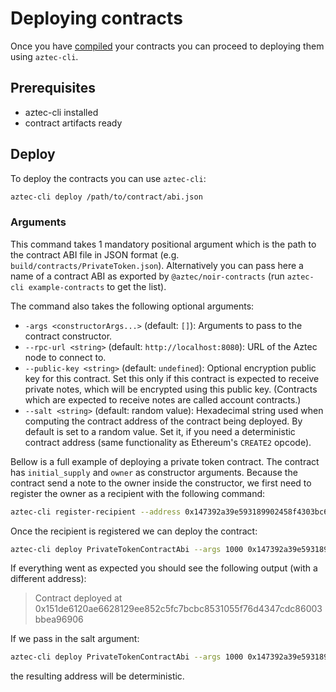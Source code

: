 # Deploying contracts

Once you have [compiled](./compiling.md) your contracts you can proceed to deploying them using `aztec-cli`.

## Prerequisites
- aztec-cli installed
- contract artifacts ready

## Deploy

To deploy the contracts you can use `aztec-cli`:

```bash
aztec-cli deploy /path/to/contract/abi.json
```

### Arguments
This command takes 1 mandatory positional argument which is the path to the contract ABI file in JSON format (e.g. `build/contracts/PrivateToken.json`). Alternatively you can pass here a name of a contract ABI as exported by `@aztec/noir-contracts` (run `aztec-cli example-contracts` to get the list).

The command also takes the following optional arguments:
- `-args <constructorArgs...>` (default: `[]`): Arguments to pass to the contract constructor.
- `--rpc-url <string>` (default: `http://localhost:8080`): URL of the Aztec node to connect to.
- `--public-key <string>` (default: `undefined`): Optional encryption public key for this contract.
Set this only if this contract is expected to receive private notes, which will be encrypted using this public key.
(Contracts which are expected to receive notes are called account contracts.)
- `--salt <string>` (default: random value): Hexadecimal string used when computing the contract address of the contract being deployed.
By default is set to a random value.
Set it, if you need a deterministic contract address (same functionality as Ethereum's `CREATE2` opcode).

Bellow is a full example of deploying a private token contract.
The contract has `initial_supply` and `owner` as constructor arguments.
Because the contract send a note to the owner inside the constructor, we first need to register the owner as a recipient with the following command:

```bash
aztec-cli register-recipient --address 0x147392a39e593189902458f4303bc6e0a39128c5a1c1612f76527a162d36d529 --public-key 0x26e193aef4f83c70651485b5526c6d01a36d763223ab24efd1f9ff91b394ac0c20ad99d0ef669dc0dde8d5f5996c63105de8e15c2c87d8260b9e6f02f72af622 --partial-address 0x200e9a6c2d2e8352012e51c6637659713d336405c29386c7c4ac56779ab54fa7
```

Once the recipient is registered we can deploy the contract:

```bash
aztec-cli deploy PrivateTokenContractAbi --args 1000 0x147392a39e593189902458f4303bc6e0a39128c5a1c1612f76527a162d36d529
```

If everything went as expected you should see the following output (with a different address):
> Contract deployed at 0x151de6120ae6628129ee852c5fc7bcbc8531055f76d4347cdc86003bbea96906

If we pass in the salt argument:

```bash
aztec-cli deploy PrivateTokenContractAbi --args 1000 0x147392a39e593189902458f4303bc6e0a39128c5a1c1612f76527a162d36d529 --salt 0x123
```

the resulting address will be deterministic.